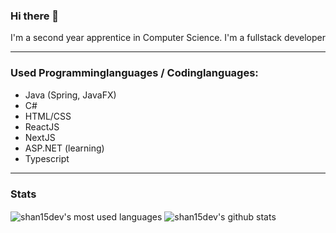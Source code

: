 ### Hi there 👋

I'm a second year apprentice in Computer Science.
I'm a fullstack developer

---
### Used Programminglanguages / Codinglanguages:
- Java (Spring, JavaFX)
- C#
- HTML/CSS
- ReactJS
- NextJS
- ASP.NET (learning)
- Typescript
---
### Stats

  <img align="center" alt="shan15dev's most used languages" src="https://github-readme-stats.vercel.app/api/top-langs/?username=TheGreatShan&langs_count=8&theme=cobalt" />
  <img align="center" alt="shan15dev's github stats" src="https://github-readme-stats.vercel.app/api?username=TheGreatShan"/>
